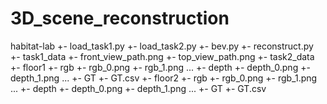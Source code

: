 # 3D_scene_reconstruction

habitat-lab
    +- load_task1.py
    +- load_task2.py
    +- bev.py
    +- reconstruct.py
    +- task1_data
        +- front_view_path.png
	+- top_view_path.png
    +- task2_data 
	+- floor1
	    +- rgb
		+- rgb_0.png
		+- rgb_1.png
		...
	    +- depth
		+- depth_0.png
		+- depth_1.png
		...
	    +- GT
		+- GT.csv
	+- floor2
	    +- rgb
		+- rgb_0.png
		+- rgb_1.png
		...
	    +- depth
		+- depth_0.png
		+- depth_1.png
		...
	    +- GT
		+- GT.csv
